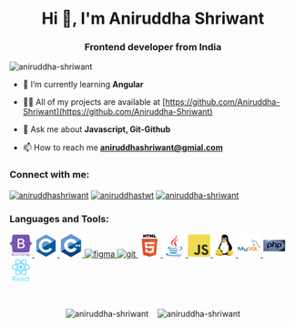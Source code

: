 <h1 align="center">Hi 👋, I'm Aniruddha Shriwant</h1>
<h3 align="center">Frontend developer from India</h3>

<p align="left"> <img src="https://komarev.com/ghpvc/?username=aniruddha-shriwant&label=Profile%20views&color=0e75b6&style=flat" alt="aniruddha-shriwant" /> </p>

<!-- - 🔭 I’m currently working on [Save-it](https://github.com/Aniruddha-Shriwant/save-it) -->

- 🌱 I’m currently learning **Angular**

<!-- - 👯 I’m looking to collaborate on **React Projects** -->

<!-- - 🤝 I’m looking for help with [Save-it](https://github.com/Aniruddha-Shriwant/save-it) -->

- 👨‍💻 All of my projects are available at [https://github.com/Aniruddha-Shriwant](https://github.com/Aniruddha-Shriwant)

- 💬 Ask me about **Javascript, Git-Github**

- 📫 How to reach me **aniruddhashriwant@gmial.com**

<h3 align="left">Connect with me:</h3>
<p align="left">
<a href="https://dev.to/aniruddhashriwant" target="blank"><img align="center" src="https://raw.githubusercontent.com/rahuldkjain/github-profile-readme-generator/master/src/images/icons/Social/devto.svg" alt="aniruddhashriwant" height="30" width="40" /></a>
<a href="https://twitter.com/aniruddhastwt" target="blank"><img align="center" src="https://raw.githubusercontent.com/rahuldkjain/github-profile-readme-generator/master/src/images/icons/Social/twitter.svg" alt="aniruddhastwt" height="30" width="40" /></a>
<a href="https://linkedin.com/in/aniruddha-shriwant" target="blank"><img align="center" src="https://raw.githubusercontent.com/rahuldkjain/github-profile-readme-generator/master/src/images/icons/Social/linked-in-alt.svg" alt="aniruddha-shriwant" height="30" width="40" /></a>
</p>

<h3 align="left">Languages and Tools:</h3>
<p align="left"> <a href="https://getbootstrap.com" target="_blank" rel="noreferrer"> <img src="https://raw.githubusercontent.com/devicons/devicon/master/icons/bootstrap/bootstrap-plain-wordmark.svg" alt="bootstrap" width="40" height="40"/> </a> <a href="https://www.cprogramming.com/" target="_blank" rel="noreferrer"> <img src="https://raw.githubusercontent.com/devicons/devicon/master/icons/c/c-original.svg" alt="c" width="40" height="40"/> </a> <a href="https://www.w3schools.com/cpp/" target="_blank" rel="noreferrer"> <img src="https://raw.githubusercontent.com/devicons/devicon/master/icons/cplusplus/cplusplus-original.svg" alt="cplusplus" width="40" height="40"/> </a> <a href="https://www.figma.com/" target="_blank" rel="noreferrer"> <img src="https://www.vectorlogo.zone/logos/figma/figma-icon.svg" alt="figma" width="40" height="40"/> </a> <a href="https://git-scm.com/" target="_blank" rel="noreferrer"> <img src="https://www.vectorlogo.zone/logos/git-scm/git-scm-icon.svg" alt="git" width="40" height="40"/> </a> <a href="https://www.w3.org/html/" target="_blank" rel="noreferrer"> <img src="https://raw.githubusercontent.com/devicons/devicon/master/icons/html5/html5-original-wordmark.svg" alt="html5" width="40" height="40"/> </a> <a href="https://www.java.com" target="_blank" rel="noreferrer"> <img src="https://raw.githubusercontent.com/devicons/devicon/master/icons/java/java-original.svg" alt="java" width="40" height="40"/> </a> <a href="https://developer.mozilla.org/en-US/docs/Web/JavaScript" target="_blank" rel="noreferrer"> <img src="https://raw.githubusercontent.com/devicons/devicon/master/icons/javascript/javascript-original.svg" alt="javascript" width="40" height="40"/> </a> <a href="https://www.linux.org/" target="_blank" rel="noreferrer"> <img src="https://raw.githubusercontent.com/devicons/devicon/master/icons/linux/linux-original.svg" alt="linux" width="40" height="40"/> </a> <a href="https://www.mysql.com/" target="_blank" rel="noreferrer"> <img src="https://raw.githubusercontent.com/devicons/devicon/master/icons/mysql/mysql-original-wordmark.svg" alt="mysql" width="40" height="40"/> </a> <a href="https://www.php.net" target="_blank" rel="noreferrer"> <img src="https://raw.githubusercontent.com/devicons/devicon/master/icons/php/php-original.svg" alt="php" width="40" height="40"/> </a> <a href="https://reactjs.org/" target="_blank" rel="noreferrer"> <img src="https://raw.githubusercontent.com/devicons/devicon/master/icons/react/react-original-wordmark.svg" alt="react" width="40" height="40"/> </a> </p>
<br/>
<p align="center"><img src="https://github-readme-stats.vercel.app/api?username=aniruddha-shriwant&show_icons=true&locale=en" alt="aniruddha-shriwant" />&nbsp;&nbsp;&nbsp;&nbsp;<img src="https://github-readme-streak-stats.herokuapp.com/?user=aniruddha-shriwant&" alt="aniruddha-shriwant"  /></p>

